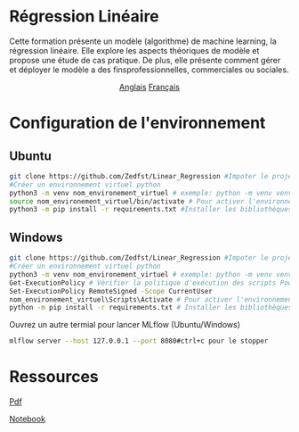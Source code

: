 # Régression Linéaire

Cette formation présente un modèle (algorithme) de machine learning, la régression linéaire. Elle explore les aspects théoriques de modèle et propose une étude de cas pratique.
De plus, elle présente comment gérer et déployer le modèle a des finsprofessionnelles, commerciales ou sociales.

<p align="center">
  <a href="README.md">Anglais</a>
  <a href="READMEfr.md">Français</a>
</p>

# Configuration de l'environnement

## Ubuntu

```bash
git clone https://github.com/Zedfst/Linear_Regression #Impoter le project en local
#Créer un environnement virtuel python
python3 -m venv nom_environement_virtuel # exemple: python -m venv venv
source nom_environement_virtuel/bin/activate # Pour activer l'environnement virtuel. Tapez deactivate pour le désactiver
python3 -m pip install -r requirements.txt #Installer les bibliothèques Python présentes dans le fichier Requirements.txt
```

## Windows

```bash
git clone https://github.com/Zedfst/Linear_Regression #Impoter le project en local
#Créer un environnement virtuel python
python3 -m venv nom_environement_virtuel # exemple: python -m venv venv
Get-ExecutionPolicy # Vérifier la politique d'exécution des scripts PowerShell. Si la valeur retournée est Restricted, entrez la commande ci-dessous
Set-ExecutionPolicy RemoteSigned -Scope CurrentUser
nom_environement_virtuel\Scripts\Activate # Pour activer l'environnement virtuel. Tapez deactivate pour le désactiver
python -m pip install -r requirements.txt # Installer les bibliothèques Python présentes dans le fichier Requirements.txt
```

Ouvrez un autre termial pour lancer MLflow (Ubuntu/Windows)

```bash
mlflow server --host 127.0.0.1 --port 8080#ctrl+c pour le stopper
```

# Ressources

[Pdf](src/regression_lineaire.pdf)

[Notebook](rent_prediction.ipynb)
